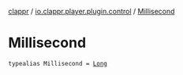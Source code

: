 [clappr](../index.md) / [io.clappr.player.plugin.control](index.md) / [Millisecond](./-millisecond.md)

# Millisecond

`typealias Millisecond = `[`Long`](https://kotlinlang.org/api/latest/jvm/stdlib/kotlin/-long/index.html)